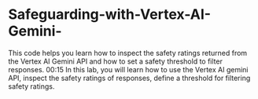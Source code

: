 # Safeguarding-with-Vertex-AI-Gemini-
 

This code helps you learn how to inspect the safety ratings returned from the Vertex AI Gemini API and how to set a safety threshold to filter responses.
00:15
In this lab, you will learn how to use the Vertex AI gemini API, inspect the safety ratings of responses, define a threshold for filtering safety ratings.
